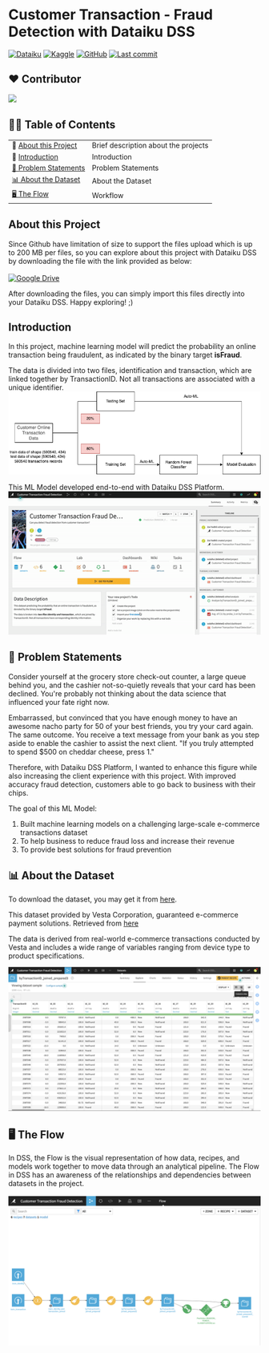 # Customer Transaction - Fraud Detection with Dataiku DSS

[![Dataiku](https://img.shields.io/static/v1?style=for-the-badge&message=Dataiku&color=2AB1AC&logo=Dataiku&logoColor=FFFFFF&label=)](https://community.dataiku.com/t5/user/viewprofilepage/user-id/7023)
[![Kaggle](https://img.shields.io/static/v1?style=for-the-badge&message=Kaggle&color=222222&logo=Kaggle&logoColor=20BEFF&label=)](https://www.kaggle.com/c/ieee-fraud-detection/overview/description)
[![GitHub](https://img.shields.io/static/v1?style=for-the-badge&message=GitHub&color=181717&logo=GitHub&logoColor=FFFFFF&label=)](https://github.com/sulaihasubi)
<a href="https://github.com/sulaihasubi/customer-trasanction-fraud-detection/commits/master">
        <img alt="Last commit" src="https://img.shields.io/github/last-commit/sulaihasubi/customer-trasanction-fraud-detection">
</a>

## :heart: Contributor

<a href="https://github.com/sulaihasubi/customer-trasanction-fraud-detection/graphs/contributors">
  <img src="https://contrib.rocks/image?repo=sulaihasubi/customer-trasanction-fraud-detection" />
</a>

## ✍🏻 Table of Contents
|  |  |
|-|-|
| :ledger: [About this Project](#about-this-project) | Brief description about the projects|
| :floppy_disk: [Introduction](#introduction) | Introduction |
| [📖 Problem Statements](#-problem-statements) | Problem Statements |
| [📊 About the Dataset](#-about-the-dataset) | About the Dataset |
| [🖥 The Flow](#-the-flow) | Workflow |


## About this Project
Since Github have limitation of size to support the files upload which is up to 200 MB per files, so you can explore about this project with Dataiku DSS by downloading the file with the link provided as below:
<br/>
<br/>
[![Google Drive](https://img.shields.io/static/v1?style=for-the-badge&message=Google+Drive&color=4285F4&logo=Google+Drive&logoColor=FFFFFF&label=)](https://drive.google.com/file/d/1_EPwzJOzUndSiYEUeOTy6ReBFAtoRYtn/view?usp=sharing)

After downloading the files, you can simply import this files directly into your Dataiku DSS. Happy exploring! ;)


## Introduction
In this project, machine learning model will predict the probability an online transaction being fraudulent, as indicated by the binary target **isFraud**.

The data is divided into two files, identification and transaction, which are linked together by TransactionID. Not all transactions are associated with a unique identifier.
![Alt Text](https://github.com/sulaihasubi/customer-trasanction-fraud-detection/blob/main/images/workflow.png)

This ML Model developed end-to-end with Dataiku DSS Platform.
![Alt Text](https://github.com/sulaihasubi/customer-trasanction-fraud-detection/blob/main/images/transaction.gif)

## 📖 Problem Statements
Consider yourself at the grocery store check-out counter, a large queue behind you, and the cashier not-so-quietly reveals that your card has been declined. You're probably not thinking about the data science that influenced your fate right now.

Embarrassed, but convinced that you have enough money to have an awesome nacho party for 50 of your best friends, you try your card again. The same outcome. You receive a text message from your bank as you step aside to enable the cashier to assist the next client. "If you truly attempted to spend $500 on cheddar cheese, press 1."

Therefore, with Dataiku DSS Platform, I wanted to enhance this figure while also increasing the client experience with this project. With improved accuracy fraud detection, customers able to go back to business with their chips.

The goal of this ML Model:
1. Built machine learning models on a challenging large-scale e-commerce transactions dataset
2. To help business to reduce fraud loss and increase their revenue
3. To provide best solutions for fraud prevention

## 📊 About the Dataset
To download the dataset, you may get it from [here](https://www.kaggle.com/c/ieee-fraud-detection/data).

This dataset provided by Vesta Corporation, guaranteed e-commerce payment solutions. Retrieved from [here]( https://www.kaggle.com/c/ieee-fraud-detection/data)

The data is derived from real-world e-commerce transactions conducted by Vesta and includes a wide range of variables ranging from device type to product specifications.

![Alt Text](https://github.com/sulaihasubi/customer-trasanction-fraud-detection/blob/main/images/dataset.png)


## 🖥 The Flow
In DSS, the Flow is the visual representation of how data, recipes, and models work together to move data through an analytical pipeline. The Flow in DSS has an awareness of the relationships and dependencies between datasets in the project.
<br/>
<br/>
![Alt Text](https://github.com/sulaihasubi/customer-trasanction-fraud-detection/blob/main/images/flow.png)

<!--## 📊 Statistic Card 
In DSS, a Card is used to perform a specific Exploratory Data Analysis (EDA) task.
<br/>
<br/>
![Alt Text](https://github.com/sulaihasubi/insurance-claims-fraud-detection/blob/main/images/eda-card.gif)

The finding from this EDA, some string columns have many distinct values (900+). These columns should be removed from our dataset in the Data Processing step to improve model accuracy.

* policy number (1000 distinct)
* policy bind date (951 distinct. Possible to narrow down to year/month to test model accuracy)
* insured zip (995 distinct)
* insured location (1000 distinct)
* incident date (60 distinct. Excluding, but possible to narrow down to year/month to test model accuracy)


Like most of fraudulent dataset, the label of distribution is skewed.
<br/>
<br/>
![Alt Text](https://github.com/sulaihasubi/insurance-claims-fraud-detection/blob/main/images/Count%20by%20fraud_reported.png)

Data Processing take place to clean up the data a little and prepare it for our machine learning model. Removed the columns that identified earlier that have too many distinct categories and cannot be converted to numeric.

## 🤖 Create Machine Learning Model (Auto ML) & Analysed the Results
### Model Overview
Image below shown the result of Machine Learning Models for Random Forest and Logistic Regression. Both Models shown the ROC AUC scores, where Random Forest shows the best scoring compared to Logistic Regression. So let's zoom into these result.
<br/>
<br/>
![Alt Text](https://github.com/sulaihasubi/insurance-claims-fraud-detection/blob/main/images/auto-ml.png)
 
### Model Summary
Let’s take a closer look at the results of the Random Forest model from these result. The Report page's Summary panel shows generic model information such as the algorithm and training date. In addition, the report page includes sections on model interpretation, performance, and extensive model information.
<br/>
<br/>
![Alt Text](https://github.com/sulaihasubi/insurance-claims-fraud-detection/blob/main/images/summary-ml.png)

### Model Interpretation
1. Decision Trees
-----------------
Dataiku have the ability to display the decision trees that underlying the model.
* The "proportions of target classes" describe the raw distribution of classes at each node of the decision tree
* The "probability" parameter reflects what would be expected if the node were a leaf


![Alt Text](https://github.com/sulaihasubi/insurance-claims-fraud-detection/blob/main/images/decision-trees.png)


2. Variable Importance
----------------------
The Variables importance tab in the Interpretation section reveals the global feature importance of the model.

The parameters incident_severity is Major Damage, insured_hobbies is chess, and insured_hobbies is cross-fit shows the highest correlation with Fraudulent in Insurance Claims.

![Alt Text](https://github.com/sulaihasubi/insurance-claims-fraud-detection/blob/main/images/v-i.png)

3. Partial Dependence
---------------------
![Alt Text](https://github.com/sulaihasubi/insurance-claims-fraud-detection/blob/main/images/pdgif.gif)

Partial dependency plots are a type of post-hoc analysis that may be performed after the model has been established.

A partial dependence plot shows the dependence of the predicted response on a single feature. The x axis displays the value of the selected feature, while the y axis displays the partial dependence.

The value of the partial dependence is by how much the log-odds are higher or lower than those of the average probability.


![Alt Text](https://github.com/sulaihasubi/insurance-claims-fraud-detection/blob/main/images/pb1.png)


In the figure below, the relationship of the insurer age appears to be roughly parabolic with a minimum somewhere between ages 23 to 24 are highly tend to commit fraudulents. After the age of 30, the relationship is slowly decresing, until a precipitous dropoff in late age of 55.

Partial dependence plot of the Age feature reveals the likelihood of fraudulent claims increases incrementally with age of 60, which makes sense for these age to do fraudulents.


![Alt Text](https://github.com/sulaihasubi/insurance-claims-fraud-detection/blob/main/images/pb2.png)

Note that for classifications, the predictions used to plot partial dependence are not the predicted probabilities of the class, but their log-odds defined as log(p / (1 - p)).

The plot also displays the distribution of the feature, so that you can determine whether there is sufficient data to interpret the relationship between the feature and target.

4. Subpopulation Analysis
-------------------------
Subpopulation analysis allows us to assess the behavior of the model across different subgroups.

Based on these subpopulation analysis, we can analyze the model performance based on incident_severity. The results show similar model behavior across incident severity, with a slight decrease in performance for total loss & major damage.


![Alt Text](https://github.com/sulaihasubi/insurance-claims-fraud-detection/blob/main/images/subana.png)

5. Individual Explanations
--------------------------

Dataiku DSS allows to generate individual prediction explanations. The explanations picked from 3 most influential features for extreme probabilities. In this case, the most top 3 of most influential features are insured_hobbies, incident_severity and the vehicle_claim.

Based on the images below, the high probabilities of doing fraudulent is on the age of 39 which the probability is 0.950, where their hobbies is playing chess, the incident severity is minor damage and the vehicle claims is 61740.0. Apart from that, we can zoom in more about others features explanations for further details. 

![Alt Text](https://github.com/sulaihasubi/insurance-claims-fraud-detection/blob/main/images/ie-1.png)

Individual explanations is the interesting part to analysed if you want to dig down of the probabilities of the individual result. You can get clear ideas how these individual explanations could predict characteristics or traits of a person who is highly tend to do fraudulents.

6. Interactive Scoring
----------------------
The interactive scoring simulator allows any AI builder or consumer to run "what-if" analyses like qualitative sensibility analyses to gain a better understanding of the impact changing a given feature value has on the prediction by displaying the resulting prediction and individual prediction explanations in real time.

In a fraud detection use case, this functionality allow to examine how altering the amount of a transaction changes the anticipated likelihood that it is a fraud.


![Alt Text](https://github.com/sulaihasubi/insurance-claims-fraud-detection/blob/main/images/is-1.png)

### Model Performance

1. Confusion Matrix
-------------------

The Confusion matrix compares the actual values of the target variable with the predicted values

The Confusion matrix shows that the model has a **6% false-positive rate**, and **a Recall (true-positive rate) of 62%.**


![Alt Text](https://github.com/sulaihasubi/insurance-claims-fraud-detection/blob/main/images/cm-1.png)

2. Decision Chart
-----------------
The Decision chart tab shows a graphical depiction of the model's performance data for each conceivable cut-off value.

The Decision chart also shows the location of the optimal cut-off (based on the F1 score), which is 0.38 for our Random Forest model.
![Alt Text](https://github.com/sulaihasubi/insurance-claims-fraud-detection/blob/main/images/dcc.png)

3. Lift Chart
-------------
![Alt Text](https://github.com/sulaihasubi/insurance-claims-fraud-detection/blob/main/images/lift-c.png)

4. Callibration Curve
---------------------
![Alt Text](https://github.com/sulaihasubi/insurance-claims-fraud-detection/blob/main/images/callibration-c.png)

5. ROC Curve
------------
![Alt Text](https://github.com/sulaihasubi/insurance-claims-fraud-detection/blob/main/images/roc-c.png)

6. Density Chart
-----------------
![Alt Text](https://github.com/sulaihasubi/insurance-claims-fraud-detection/blob/main/images/density-c.png)

7. Metrics & Assertations
-------------------------
![Alt Text](https://github.com/sulaihasubi/insurance-claims-fraud-detection/blob/main/images/metric.png)



### Model Information
1. Algorithm
-------------
![Alt Text](https://github.com/sulaihasubi/insurance-claims-fraud-detection/blob/main/images/algorithm.png)

2. Hyperparameter Optimization
------------------------------
![Alt Text](https://github.com/sulaihasubi/insurance-claims-fraud-detection/blob/main/images/hyperparameter.png) -->
